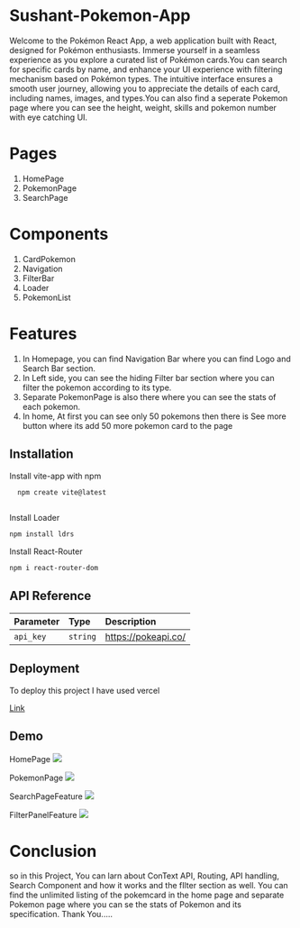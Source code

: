 
# Sushant-Pokemon-App


Welcome to the Pokémon React App, a web application built with React, designed for Pokémon enthusiasts. Immerse yourself in a seamless experience as you explore a curated list of Pokémon cards.You can search for specific cards by name, and enhance your UI experience with filtering mechanism based on Pokémon types. The intuitive interface ensures a smooth user journey, allowing you to appreciate the details of each card, including names, images, and types.You can also find a seperate Pokemon page where you can see the height, weight, skills and pokemon number with eye catching UI.

# Pages
1. HomePage
2. PokemonPage
3. SearchPage


# Components

1. CardPokemon
2. Navigation
3. FilterBar
4. Loader
5. PokemonList

# Features

1. In Homepage, you can find Navigation Bar where you can find Logo and Search Bar section.
2. In Left side, you can see the hiding Filter bar section where you can filter the pokemon according to its type.
3. Separate PokemonPage is also there where you can see the stats of each pokemon.
4. In home, At first you can see only 50 pokemons then there is See more button where its add 50 more pokemon card to the page



 



## Installation

Install vite-app with npm

```bash
  npm create vite@latest
  
```
Install Loader
```bash
npm install ldrs
```
Install React-Router
```bash
npm i react-router-dom
```

    
## API Reference

 

 

| Parameter | Type     | Description                |
| :-------- | :------- | :------------------------- |
| `api_key` | `string` | https://pokeapi.co/ |
 

 


## Deployment

To deploy this project I have used vercel 

[Link](https://sushant-pokemon-app.vercel.app/)


## Demo

HomePage
<img src="https://i.pinimg.com/736x/13/86/9f/13869f11f4e2cb6132088dea06be0fd6.jpg" />

PokemonPage
<img src="https://i.pinimg.com/736x/2c/7c/50/2c7c50ae55aff8b49637189bbe9d224a.jpg" />

SearchPageFeature
<img src="https://i.pinimg.com/736x/ef/9f/2b/ef9f2bed58032c6462b519d1fd4fd59b.jpg" />

FilterPanelFeature
<img src="https://i.pinimg.com/736x/d9/6b/e2/d96be2aeaf3a8bfa078914424262cf98.jpg" />




# Conclusion

so in this Project, You can larn about ConText API, Routing, API handling, Search Component and how it works and the fIlter section as well. You can find the unlimited listing of the pokemcard in the home page and separate Pokemon page where you can se  the stats of Pokemon and its specification. Thank You.....

